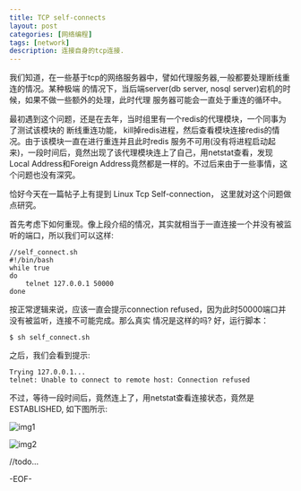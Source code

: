 ```yaml
---
title: TCP self-connects
layout: post
categories: [网络编程]
tags: [network]
description: 连接自身的tcp连接.
---
```


我们知道，在一些基于tcp的网络服务器中，譬如代理服务器,一般都要处理断线重连的情况。某种极端
的情况下，当后端server(db server, nosql server)宕机的时候，如果不做一些额外的处理，此时代理
服务器可能会一直处于重连的循环中。   

最初遇到这个问题，还是在去年，当时组里有一个redis的代理模块，一个同事为了测试该模块的
断线重连功能， kill掉redis进程，然后查看模块连接redis的情况。由于该模块一直在进行重连并且此时redis
服务不可用(没有将进程启动起来)，一段时间后，竟然出现了该代理模块连上了自己，用netstat查看，发现
Local Address和Foreign Address竟然都是一样的。不过后来由于一些事情，这个问题也没有深究。   

恰好今天在一篇帖子上有提到 Linux Tcp Self-connection， 这里就对这个问题做点研究。  

首先考虑下如何重现。像上段介绍的情况，其实就相当于一直连接一个并没有被监听的端口，所以我们可以这样:  
	
	//self_connect.sh
	#!/bin/bash
	while true
	do
		telnet 127.0.0.1 50000
	done

按正常逻辑来说，应该一直会提示connection refused，因为此时50000端口并没有被监听，连接不可能完成。那么真实
情况是这样的吗? 好，运行脚本：  

	$ sh self_connect.sh

之后，我们会看到提示:

	Trying 127.0.0.1...
	telnet: Unable to connect to remote host: Connection refused  

不过，等待一段时间后，竟然连上了，用netstat查看连接状态，竟然是ESTABLISHED, 如下图所示:  

![img1][self_connect_telnet]

![img2][self_connect_netstat]

//todo...

-EOF-

[self_connect_telnet]: https://raw.github.com/yuxingfirst/blog/gh-pages/_images/linux-network-program/self-connects-telnet.png "self-connect telnet test"  
[self_connect_netstat]: https://raw.github.com/yuxingfirst/blog/gh-pages/_images/linux-network-program/self-connects-netstat.png "self-connect netstat"  

[1]: http://lkml.indiana.edu/hypermail/linux/kernel/9909.3/0510.html "linux kernel mail list"  
[2]: http://lkml.indiana.edu/hypermail/linux/kernel/9909.3/0510.html
[3]: http://en.wikipedia.org/wiki/Postel%27s_law "Robustness principle's wikipedia"
